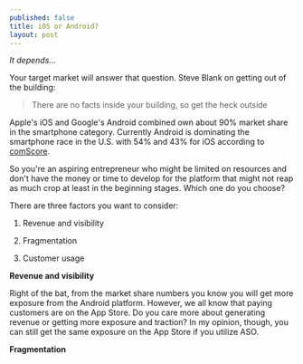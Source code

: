 ```yaml
---
published: false
title: iOS or Android?
layout: post
---
```

*It depends...*

Your target market will answer that question. Steve Blank on getting out of the building:

> There are no facts inside your building, so get the heck outside

Apple's iOS and Google's Android combined own about 90% market share in the smartphone category. Currently Android is dominating the smartphone race in the U.S. with 54% and 43% for iOS according to [comScore](https://www.comscore.com/Insights/Market-Rankings/comScore-Reports-March-2015-US-Smartphone-Subscriber-Market-Share). 

So you're an aspiring entrepreneur who might be limited on resources and don't have the money or time to develop for the platform that might not reap as much crop at least in the beginning stages. Which one do you choose? 

There are three factors you want to consider: 

1. Revenue and visibility

2. Fragmentation

3. Customer usage

**Revenue and visibility**

Right of the bat, from the market share numbers you know you will get more exposure from the Android platform. However, we all know that paying customers are on the App Store. Do you care more about generating revenue or getting more exposure and traction? In my opinion, though, you can still get the same exposure on the App Store if you utilize ASO.

**Fragmentation**


